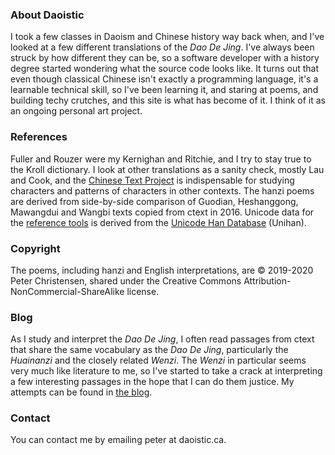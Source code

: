 ### About Daoistic

I took a few classes
in Daoism and Chinese history
way back when,
and I've looked at
a few different translations
of the _Dao De Jing_.
I've always been struck
by how different
they can be,
so a software developer
with a history degree
started wondering
what the source code looks like.
It turns out that
even though classical Chinese
isn't exactly a programming language,
it's a learnable technical skill,
so I've been learning it,
and staring at poems,
and building techy crutches,
and this site is what has become of it.
I think of it as
an ongoing personal art project.

### References

Fuller and Rouzer were my Kernighan and Ritchie,
and I try to stay true
to the Kroll dictionary.
I look at other translations
as a sanity check,
mostly Lau and Cook,
and the [Chinese Text Project](https://ctext.org)
is indispensable
for studying characters
and patterns of characters
in other contexts.
The hanzi poems are derived from
side-by-side comparison
of Guodian,
Heshanggong,
Mawangdui
and Wangbi
texts
copied from ctext
in 2016.
Unicode data for the
[reference tools](https://daoistic.ca/unihan/dump)
is derived from the
[Unicode Han Database](https://www.unicode.org/reports/tr38/) (Unihan).

### Copyright

The poems,
including hanzi and English interpretations,
are © 2019-2020 Peter Christensen,
shared under the
Creative Commons Attribution-NonCommercial-ShareAlike license.

### Blog

As I study and interpret the _Dao De Jing_,
I often read passages from ctext
that share the same vocabulary as the _Dao De Jing_,
particularly the _Huainanzi_
and the closely related _Wenzi_.
The _Wenzi_ in particular seems
very much like literature to me,
so I've started to take a crack at interpreting a few
interesting passages
in the hope that I can do them justice.
My attempts can be found in
[the blog](/blog "Blogging the unbloggable").

### Contact

You can contact me by emailing peter at daoistic.ca.
